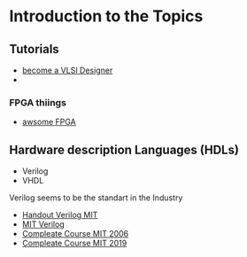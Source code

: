 # Introduction to the Topics 

## Tutorials 

- [become a VLSI Designer](https://techovedas.com/become-a-vlsi-designer-free-tools-without-any-degree/)
-  []()


### FPGA thiings

- [awsome FPGA](https://github.com/emanueledelsozzo/awesome-fpga-programming)

## Hardware description Languages (HDLs)

- Verilog
- VHDL 

Verilog seems to be the standart in the Industry 

- [Handout Verilog MIT ](https://web.mit.edu/6.111/www/f2017/handouts/L03_4.pdf)
- [MIT Verilog](https://csg.csail.mit.edu/6.375/6_375_2006_www/handouts/lectures/L02-Verilog-Fundamentals-4up.pdf)
- [Compleate Course MIT 2006 ](https://csg.csail.mit.edu/6.375/6_375_2006_www/index.html)
- [Compleate Course MIT 2019](https://csg.csail.mit.edu/6.375/6_375_2019_www/index.html)


